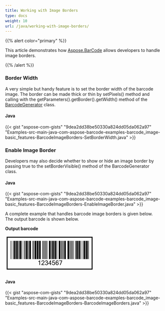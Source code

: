 ```yaml
---
title: Working with Image Borders
type: docs
weight: 10
url: /java/working-with-image-borders/
---
```


{{% alert color="primary" %}} 

This article demonstrates how [Aspose.BarCode](https://apireference.aspose.com/java/barcode) allows developers to handle image borders.

{{% /alert %}} 
### **Border Width**
A very simple but handy feature is to set the border width of the barcode image. The border can be made thick or thin by setPixels() method and calling with the getParameters().getBorder().getWidth() method of the [BarcodeGenerator](https://apireference.aspose.com/java/barcode/com.aspose.barcode.generation/BarcodeGenerator) class.
#### **Java**
{{< gist "aspose-com-gists" "9dea2dd38be50330a824dd05da062a97" "Examples-src-main-java-com-aspose-barcode-examples-barcode_image-basic_features-BarcodeImageBorders-SetBorderWidth.java" >}}
### **Enable Image Border**
Developers may also decide whether to show or hide an image border by passing true to the setBorderVisible() method of the BarcodeGenerator class.
#### **Java**
{{< gist "aspose-com-gists" "9dea2dd38be50330a824dd05da062a97" "Examples-src-main-java-com-aspose-barcode-examples-barcode_image-basic_features-BarcodeImageBorders-EnableImageBorder.java" >}}



A complete example that handles barcode image borders is given below. The output barcode is shown below.

**Output barcode** 

![todo:image_alt_text](working-with-image-borders_1.png)


#### **Java**
{{< gist "aspose-com-gists" "9dea2dd38be50330a824dd05da062a97" "Examples-src-main-java-com-aspose-barcode-examples-barcode_image-basic_features-BarcodeImageBorders-BarcodeImageBorders.java" >}}
